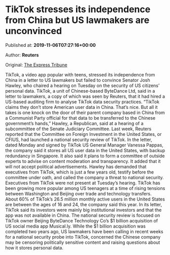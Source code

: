 
# TikTok stresses its independence from China but US lawmakers are unconvinced

Published at: **2019-11-06T07:27:16+00:00**

Author: **Reuters**

Original: [The Express Tribune](https://tribune.com.pk/story/2094566/8-tiktok-stresses-independence-china-us-lawmakers-unconvinced/)

TikTok, a video app popular with teens, stressed its independence from China in a letter to US lawmakers but failed to convince Senator Josh Hawley, who chaired a hearing on Tuesday on the security of US citizens’ personal data.
TikTok, a unit of Chinese-based ByteDance Ltd, said in a letter to lawmakers, a copy of which was seen by Reuters, that it had hired a US-based auditing firm to analyse TikTok data security practices.
“TikTok claims they don’t store American user data in China. That’s nice. But all it takes is one knock on the door of their parent company based in China from a Communist Party official for that data to be transferred to the Chinese government’s hands,” Hawley, a Republican, said at a hearing of a subcommittee of the Senate Judiciary Committee.
Last week, Reuters reported that the Committee on Foreign Investment in the United States, or CFIUS, had launched a national security review of TikTok.
In the letter, dated Monday and signed by TikTok US General Manager Vanessa Pappas, the company said it stores all US user data in the United States, with backup redundancy in Singapore.
It also said it plans to form a committee of outside experts to advise on content moderation and transparency. It added that it will not accept political advertisements.
Hawley has demanded that executives from TikTok, which is just a few years old, testify before the committee under oath, and called the company a threat to national security. Executives from TikTok were not present at Tuesday’s hearing.
TikTok has been growing more popular among US teenagers at a time of rising tensions between Washington and Beijing over trade and technology transfers. About 60% of TikTok’s 26.5 million monthly active users in the United States are between the ages of 16 and 24, the company said this year.
In its letter, TikTok said its investors were mainly big institutional investors and that the app was not available in China.
The national security review is focused on TikTok owner Beijing ByteDance Technology Co’s $1 billion acquisition of US social media app Musical.ly.
While the $1 billion acquisition was completed two years ago, US lawmakers have been calling in recent weeks for a national security probe into TikTok, concerned the Chinese company may be censoring politically sensitive content and raising questions about how it stores personal data.

